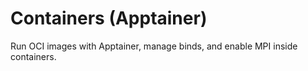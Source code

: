 # Containers (Apptainer)

Run OCI images with Apptainer, manage binds, and enable MPI inside containers.
